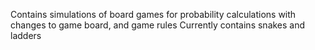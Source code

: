 
Contains simulations of board games for probability calculations with changes to game board, and game rules
Currently contains snakes and ladders